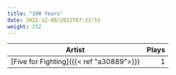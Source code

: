 ```yaml
---
title: "100 Years"
date: 2022-12-08/2022T07:23:53
weight: 252
---
```




 Artist | Plays 
----- | -----:
[Five for Fighting]({{< ref "a30889">}}) | 1
